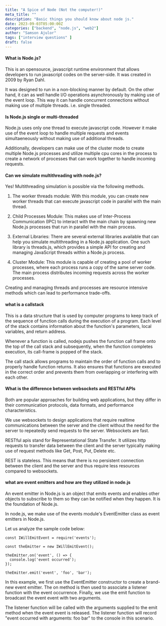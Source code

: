 ```yaml
---
title: "A Spice of Node (Not the computer!)"
meta_title: ""
description: "Basic things you should know about node js."
date: 2023-09-03T05:00:00Z
categories: ["backend", "node.js", "web2"]
author: "Samson Ajulor"
tags: ["interview questions" ]
draft: false
---
```


#### What is Node.js?
This is an opensource, javascript runtime environment that allows developers to run javascript codes on the server-side. It was created in 2009 by Ryan Dahl.

It was designed to run in a non-blocking manner by default. On the other hand, it can as well handle I/O operations asynchronously by making use of the event loop. This way it can handle concurrent connections without making use of multiple threads. i.e. single threaded.

#### Is Node.js single or multi-threaded
Node.js uses only one thread to execute javascript code. However it make use of the event loop to handle multiple requests and events simultaeneously without making use of additional threads.

Additionally, developers can make use of the cluster mode to create multiple Node.js processes and utilize multiple cpu cores in the process to create a network of processes that can work together to handle incoming requests.

#### Can we simulate multithreading with node.js?

Yes! Multithreading simulation is possible via the following methods.

1. The worker threads module: With this module, you can create new worker threads that can execute javascript code in parallel with the main thread.

2. Child Processes Module: This makes use of Inter-Process Communication (IPC) to interact with the main chain by spawning new Node.js processes that run in parallel with the main process.

3. External Libraries: There are several external libraries available that can help you simulate multithreading in a Node.js application. One such library is threads.js, which provides a simple API for creating and managing JavaScript threads within a Node.js process.

4. Cluster Module: This module is capable of creating a pool of worker processes, where each process runs a copy of the same server code. The main process distributes incoming requests across the worker processes.

Creating and managing threads and processes are resource intensive methods which can lead to performance trade-offs.

#### what is a callstack
This is a data structure that is used by computer programs to keep track of the sequence of function calls during the execution of a program. Each level of the stack contains information about the function's parameters, local variables, and return address.

Whenever a function is called, nodejs pushes the function call frame onto the top of the call stack and subsequently, when the function completes execution, its call-frame is popped of the stack.

The call stack allows programs to maintain the order of function calls and to properly handle function returns. It also ensures that functions are executed in the correct order and prevents them from overlapping or interfering with each other.


#### What is the difference between websockets and RESTful APIs

Both are popular approaches for building web applications, but they differ in their communication protocols, data formats, and performance characteristics.

We use websockets to design applications that require realtime communications between the server and the client without the need for the server to repeatedly send requests to the server. Websockets are fast.

RESTful apis stand for Representational State Transfer. It utilizes http requests to transfer data between the client and the server typically making use of request methods like Get, Post, Put, Delete etc.

REST is stateless. This means that there is no persistent connection between the client and the server and thus require less resources compared to websockets.

#### what are event emitters and how are they utilized in node.js

An event emitter in Node.js is an object that emits events and enables other objects to subscribe to them so they can be notified when they happen. It is the foundation of Node.js.

In node.js, we make use of the events module's EventEmitter class as event emitters in Node.js.

Let us analyze the sample code below:

```
const IWillEmitEvent = require('events');

const theEmitter = new IWillEmitEvent();

theEmitter.on('event', () => {
  console.log('event occurred');
});

theEmitter.emit('event', 'foo', 'bar');
```

In this example, we first use the EventEmitter constructor to create a brand-new event emitter. The on method is then used to associate a listener function with the event occurrence. Finally, we use the emit function to broadcast the event event with two arguments.

The listener function will be called with the arguments supplied to the emit method when the event event is released. The listener function will record "event occurred with arguments: foo bar" to the console in this scenario.

